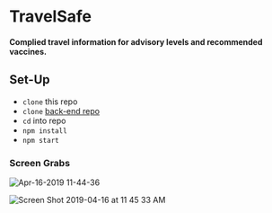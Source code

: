 # TravelSafe

#### Complied travel information for advisory levels and recommended vaccines.

## Set-Up
- `clone` this repo
- `clone` [back-end repo](https://github.com/easbell/travel-safe-api/)
- `cd` into repo
- `npm install`
- `npm start`

### Screen Grabs

![Apr-16-2019 11-44-36](https://user-images.githubusercontent.com/34728115/56232014-0d10ff00-603d-11e9-9076-daa7ced044b5.gif)

![Screen Shot 2019-04-16 at 11 45 33 AM](https://user-images.githubusercontent.com/34728115/56232090-30d44500-603d-11e9-955d-5953fe9e5937.png)
